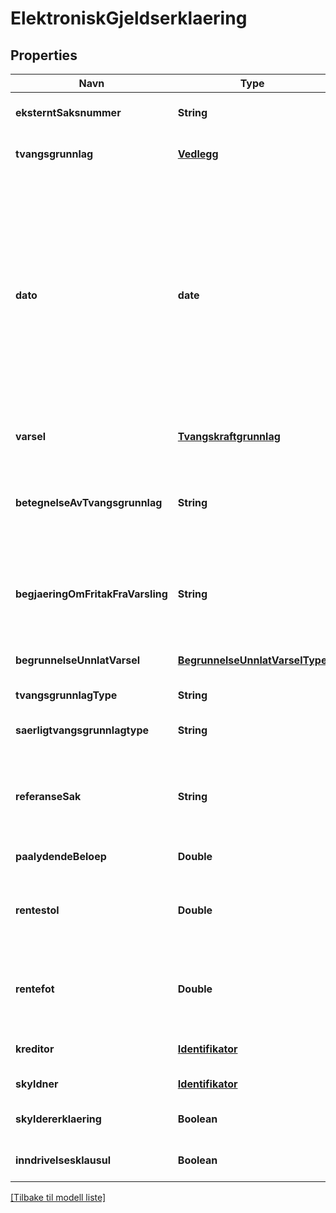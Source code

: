 # ElektroniskGjeldserklaering

## Properties

| Navn                              | Type                                                              | Beskrivelse                                                                                                                                                                                                                                                                                                                                                          | Notater                      |
|-----------------------------------|-------------------------------------------------------------------|----------------------------------------------------------------------------------------------------------------------------------------------------------------------------------------------------------------------------------------------------------------------------------------------------------------------------------------------------------------------|------------------------------|
| **eksterntSaksnummer**            | **String**                                                        | Referanse til underlaget for tvangsgrunnlaget                                                                                                                                                                                                                                                                                                                        | [optional] [default to null] |
| **tvangsgrunnlag**                | [**Vedlegg**](Vedlegg.md)                                         |                                                                                                                                                                                                                                                                                                                                                                      | [optional] [default to null] |
| **dato**                          | **date**                                                          | Gir verdier for år, måned og dag. Kodes som en tekststreng etter datoformatering spesifisert i  ISO 8601 (ISO 8601:2004 Data elements and interchange formats -- Information interchange -- Representation of dates and times). Eksempel : 1998-12-21 eller 19981221. ([Begrepsreferanse](https://data.skatteetaten.no/begrep/20b52aed-9fe1-11e5-a9f8-e4115b280940)) | [default to null]            |
| **varsel**                        | [**Tvangskraftgrunnlag**](Tvangskraftgrunnlag.md)                 |                                                                                                                                                                                                                                                                                                                                                                      | [optional] [default to null] |
| **betegnelseAvTvangsgrunnlag**    | **String**                                                        | Vilkårlig lang sekvens av tegn inkludert aksenter og spesielle tegn fra standardiserte tegnsett ([Begrepsreferanse](https://data.skatteetaten.no/begrep/20b52af3-9fe1-11e5-a9f8-e4115b280940))                                                                                                                                                                       | [default to null]            |
| **begjaeringOmFritakFraVarsling** | **String**                                                        | Vilkårlig lang sekvens av tegn inkludert aksenter og spesielle tegn fra standardiserte tegnsett ([Begrepsreferanse](https://data.skatteetaten.no/begrep/20b52af3-9fe1-11e5-a9f8-e4115b280940))                                                                                                                                                                       | [optional] [default to null] |
| **begrunnelseUnnlatVarsel**       | [**BegrunnelseUnnlatVarselType**](BegrunnelseUnnlatVarselType.md) |                                                                                                                                                                                                                                                                                                                                                                      | [optional] [default to null] |
| **tvangsgrunnlagType**            | **String**                                                        |                                                                                                                                                                                                                                                                                                                                                                      | [default to null]            |
| **saerligtvangsgrunnlagtype**     | **String**                                                        |                                                                                                                                                                                                                                                                                                                                                                      | [optional] [default to null] |
| **referanseSak**                  | **String**                                                        | Vilkårlig lang sekvens av tegn inkludert aksenter og spesielle tegn fra standardiserte tegnsett ([Begrepsreferanse](https://data.skatteetaten.no/begrep/20b52af3-9fe1-11e5-a9f8-e4115b280940))                                                                                                                                                                       | [optional] [default to null] |
| **paalydendeBeloep**              | **Double**                                                        | Beløpet skyldner erkjenner å skylde                                                                                                                                                                                                                                                                                                                                  | [default to null]            |
| **rentestol**                     | **Double**                                                        | tall som er satt sammen av en heltallsdel og en fraksjondel [wikipedia] ([Begrepsreferanse](https://data.skatteetaten.no/begrep/20b52aef-9fe1-11e5-a9f8-e4115b280940))                                                                                                                                                                                               | [optional] [default to null] |
| **rentefot**                      | **Double**                                                        | tall som er satt sammen av en heltallsdel og en fraksjondel [wikipedia] ([Begrepsreferanse](https://data.skatteetaten.no/begrep/20b52aef-9fe1-11e5-a9f8-e4115b280940))                                                                                                                                                                                               | [optional] [default to null] |
| **kreditor**                      | [**Identifikator**](Identifikator.md)                             |                                                                                                                                                                                                                                                                                                                                                                      | [optional] [default to null] |
| **skyldner**                      | [**Identifikator**](Identifikator.md)                             |                                                                                                                                                                                                                                                                                                                                                                      | [default to null]            |
| **skyldererklaering**             | **Boolean**                                                       | Erklæring om å skylde en gitt sum penger                                                                                                                                                                                                                                                                                                                             | [default to null]            |
| **inndrivelsesklausul**           | **Boolean**                                                       | Vedtakelse av at gjelden kan drives inn uten søksmål.                                                                                                                                                                                                                                                                                                                | [default to null]            |

[[Tilbake til modell liste]](../index.md)

